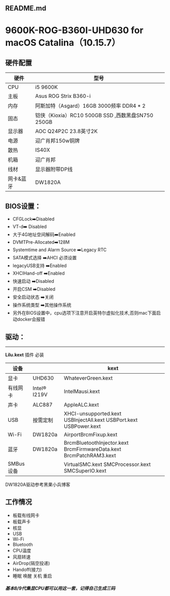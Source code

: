 ## README.md

# 9600K-ROG-B360I-UHD630 for macOS Catalina（10.15.7）

## 硬件配置

| 硬件      | 型号                                              |
| --------- | ------------------------------------------------- |
| CPU       | i5 9600K                                          |
| 主板      | Asus ROG Strix B360-i                             |
| 内存      | 阿斯加特（Asgard）16GB 3000频率 DDR4 * 2          |
| 固态      | 铠侠（Kioxia）RC10 500GB SSD ,西数黑盘SN750 250GB |
| 显示器    | AOC Q24P2C 23.8英寸2K                             |
| 电源      | 迎广肖邦150w铜牌                                  |
| 散热      | IS40X                                             |
| 机箱      | 迎广肖邦                                          |
| 线材      | 显示器附带DP线                                    |
| 网卡&蓝牙 | DW1820A                                           |

## BIOS设置：

- CFGLock➡️Disabled
- VT-d➡️ Disabled
- 大于4G地址空间解码➡️Enabled
- DVMTPre-Allocated➡️128M
- Systemtime and Alarm Source ➡️Legacy RTC
- SATA模式选择 ➡️AHCI 必须设置
- legacyUSB支持 ➡️Enabled
- XHCIHand-off ➡️Enabled
- 快速启动 ➡️Disabled
- 开启CSM ➡️Disabled
- 安全启动状态 ➡️关闭
- 操作系统类型 ➡️其他操作系统
- 另外在BIOS设置中，cpu选项下注意开启英特尔虚拟化技术,否则mac下面启动docker会报错

## 驱动：

------

**Lilu.kext** 插件 必装

| 设备      |              | kext                                                         |
| --------- | ------------ | ------------------------------------------------------------ |
| 显卡      | UHD630       | WhateverGreen.kext                                           |
| 有线网卡  | Intel® I219V | IntelMausi.kext                                              |
| 声卡      | ALC887       | AppleALC.kext                                                |
| USB       | 按需定制     | XHCI-unsupported.kext USBInjectAll.kext USBPort.kext USBPower.kext |
| Wi-Fi     | DW1820a      | AirportBrcmFixup.kext                                        |
| 蓝牙      | DW1820a      | BrcmBluetoothInjector.kext BrcmFirmwareData.kext BrcmPatchRAM3.kext |
| SMBus设备 |              | VirtualSMC.kext SMCProcessor.kext SMCSuperIO.kext            |

DW1820A驱动参考黑果小兵博客

## 工作情况

- 板载有线网卡
-  板载声卡
-  核显
-  USB
-  Wi-Fi
-  Bluetooth
-  CPU温度
-  风扇转速
-  AirDrop(隔空投递)
-  Handoff(接力)
-  睡眠 唤醒 关机 重启

##### 基本8/9代集显CPU都可以用这一套，记得自己生成三码

